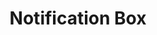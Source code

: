 ---
layout: component.njk
tags: 
    - mobile_components_de
key: notification-box-mobile_de
title: Notification Box
parent: mobile_components_de
image: mobile/overview/notification-box.webp
keywords: notification, alert, warning, success, information
order: 115
---